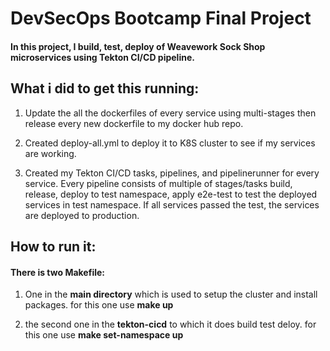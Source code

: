 # DevSecOps Bootcamp Final Project


#### In this project, I build, test, deploy of Weavework Sock Shop  microservices using Tekton CI/CD pipeline.

## What i did to get this running:
 1. Update the all the dockerfiles of every service using multi-stages then release every new dockerfile to my docker hub repo.
 2. Created deploy-all.yml to deploy it to K8S cluster to see if my services are working. 

 3. Created my Tekton CI/CD tasks, pipelines, and pipelinerunner for every service. Every pipeline consists of multiple of stages/tasks build, release, deploy to test namespace, apply e2e-test to test the deployed services in test namespace. If all services passed the test, the services are deployed to production.

## How to run it:
#### There is two Makefile:

 1. One in the **main directory** which is used to setup the cluster and install packages. for this one use **make up**
    
 2. the second one in the **tekton-cicd** to which it does build test deloy. for this one use **make set-namespace up**
